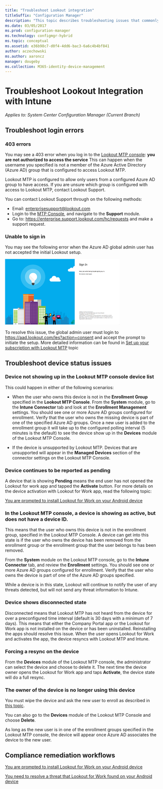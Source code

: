 ```yaml
---
title: "Troubleshoot Lookout integration"
titleSuffix: "Configuration Manager"
description: "This topic describes troubleshooting issues that commonly occur with Lookout Integration."
ms.date: 03/05/2017
ms.prod: configuration-manager
ms.technology: configmgr-hybrid
ms.topic: conceptual
ms.assetid: e36b98c7-d0f4-4dd6-bac3-6a6c4b4bf841
author: aczechowski
ms.author: aaroncz
manager: dougeby
ms.collection: M365-identity-device-management
---
```

# Troubleshoot Lookout Integration with Intune

*Applies to: System Center Configuration Manager (Current Branch)*

## Troubleshoot login errors
### 403 errors
You may see a 403 error when you log in to the [Lookout MTP console](https://aad.lookout.com):  **you are not authorized to access the service**  This can happen when the username you specified is not a member of the Azure Active Directory (Azure AD) group that is configured to access Lookout MTP.

Lookout MTP is configured to  allow only users from a configured Azure AD group to have access. If you are unsure which group is configured with access to Lookout MTP, contact Lookout Support.

You can contact Lookout Support through on the following methods:

* Email: enterprisesupport@lookout.com
* Login to the  [MTP  Console](http://aad.lookout.com), and navigate to the **Support** module.
* Go to:  https://enterprise.support.lookout.com/hc/requests and make a support request.

### Unable to sign in
You may see the following error when the Azure AD global admin user has not accepted the initial Lookout setup.

![screenshot of the Lookout login screen showing sign in error](media/lookout-consent-not-accepted-error.png)

To resolve this issue, the global admin user must login to  https://aad.lookout.com/les?action=consent
and accept the prompt to initiate the setup. More detailed information can be found in  [Set up your subscription with Lookout MTP](set-up-your-subscription-with-lookout.md) topic

## Troubleshoot device status issues

### Device not showing up in the Lookout MTP console device list

This could happen in either of the following scenarios:
* When the user who owns this device is not in the **Enrollment Group** specified in the **Lookout MTP Console**.  From the **System** module, go to the  **Intune Connector** tab and look at the **Enrollment Management**  settings.  You should see one or more Azure AD groups configured for enrollment.  Verify that the user who owns the missing device is part of one of the specified Azure AD groups.  Once a new user is added to the enrollment group it will take up to the configured polling interval (5 minutes is the default) to see the device show up in the **Devices** module of the Lookout MTP Console.

* If the device is unsupported by Lookout MTP.  Devices that are unsupported will appear in the **Managed Devices** section of the connector settings on the Lookout MTP Console.

### Device continues to be reported as **pending**

A device that is showing  **Pending**  means the end user has not opened the Lookout for work app and tapped the  **Activate** button. For more details on the device activation with Lookout for Work app, read the following topic:

[You are prompted to install Lookout for Work on your Android device ](https://docs.microsoft.com/intune/enduser/you-are-prompted-to-install-lookout-for-work-android)

### In the Lookout MTP console, a device is showing as active, but does not have a device ID.
This means that the user who owns this device is not in the enrollment group, specified in the Lookout MTP Console.   A device can get into this state is if the user who owns the device has been removed from the enrollment group or the enrollment group that the user belongs to has been removed.

From the **System** module on the Lookout MTP console, go to the  **Intune Connector** tab, and review the **Enrollment** settings.  You should see one or more Azure AD groups configured for enrollment.  Verify that the user who owns the device is part of one of the Azure AD groups specified.

While a device is in this state, Lookout will continue to notify the user of any threats detected, but will not send any threat information to Intune.

### Device shows disconnected state

Disconnected means that Lookout MTP has not heard from the device for over a preconfigured time interval (default is 30 days with a minimum of 7 days). This means that either the Company Portal app or the Lookout for Work app is not installed on the device or has been uninstalled. Reinstalling the apps should resolve this issue. When the user opens Lookout for Work and activates the app, the device resyncs with Lookout MTP and Intune.

### Forcing a resync on the device
From the **Devices** module of the Lookout MTP console, the administrator can select the device and choose to delete it.   The next time the device owner opens the Lookout for Work app and taps **Activate**, the device state will do a full resync.

### The owner of the device is no longer using this device
You must wipe the device and ask the new user to enroll as described in [this topic](https://docs.microsoft.com/sccm/mdm/deploy-use/wipe-lock-reset-devices#full-wipe).


You can also go to the **Devices** module of the Lookout MTP Console and choose **Delete**.

As long as the new user is in one of the  enrollment groups specified in the Lookout MTP console, the device will appear once Azure AD associates the device to the new user.

## Compliance remediation workflows
[You are prompted to install Lookout for Work on your Android device]( https://docs.microsoft.com/intune/enduser/you-are-prompted-to-install-lookout-for-work-android)

[You need to resolve a threat that Lookout for Work found on your Android device ](https://docs.microsoft.com/intune/enduser/you-need-to-resolve-a-threat-found-by-lookout-for-work-android)
